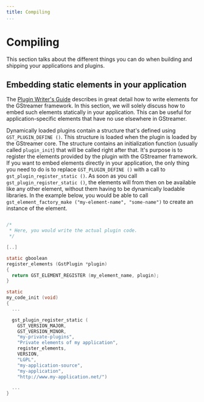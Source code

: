 ```yaml
---
title: Compiling
...
```


# Compiling

This section talks about the different things you can do when building
and shipping your applications and plugins.

## Embedding static elements in your application

The [Plugin Writer's Guide](plugin-development/index.md)
describes in great detail how to write elements for the GStreamer
framework. In this section, we will solely discuss how to embed such
elements statically in your application. This can be useful for
application-specific elements that have no use elsewhere in GStreamer.

Dynamically loaded plugins contain a structure that's defined using
`GST_PLUGIN_DEFINE ()`. This structure is loaded when the plugin is
loaded by the GStreamer core. The structure contains an initialization
function (usually called `plugin_init`) that will be called right after
that. It's purpose is to register the elements provided by the plugin
with the GStreamer framework. If you want to embed elements directly in
your application, the only thing you need to do is to replace
`GST_PLUGIN_DEFINE ()` with a call to `gst_plugin_register_static ()`.
As soon as you call `gst_plugin_register_static ()`, the elements will
from then on be available like any other element, without them having to
be dynamically loadable libraries. In the example below, you would be
able to call `gst_element_factory_make
("my-element-name", "some-name")` to create an instance of the element.

``` c

/*
 * Here, you would write the actual plugin code.
 */

[..]

static gboolean
register_elements (GstPlugin *plugin)
{
  return GST_ELEMENT_REGISTER (my_element_name, plugin);
}

static
my_code_init (void)
{
  ...

  gst_plugin_register_static (
    GST_VERSION_MAJOR,
    GST_VERSION_MINOR,
    "my-private-plugins",
    "Private elements of my application",
    register_elements,
    VERSION,
    "LGPL",
    "my-application-source",
    "my-application",
    "http://www.my-application.net/")

  ...
}


```
